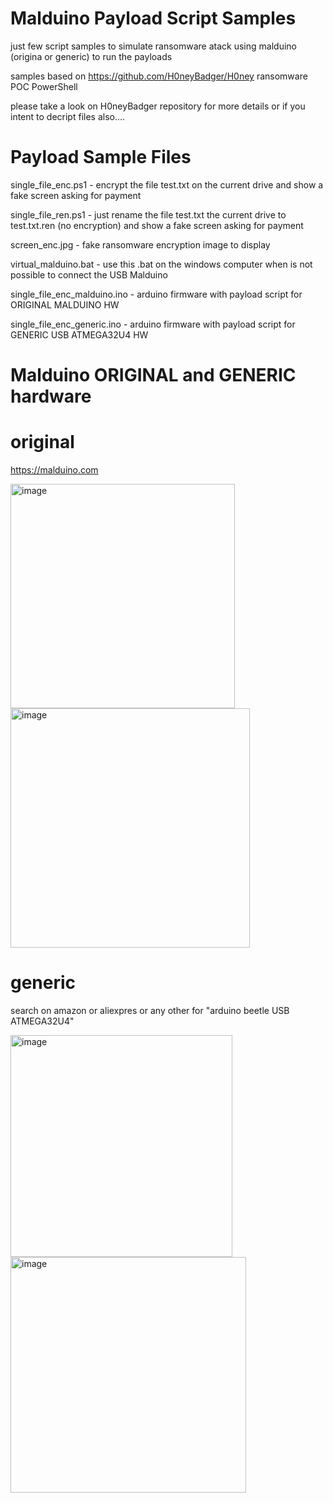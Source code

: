 Malduino Payload Script Samples
===============================
just few script samples to simulate ransomware atack using malduino (origina or generic) to run the payloads

samples based on https://github.com/H0neyBadger/H0ney ransomware POC PowerShell

please take a look on H0neyBadger repository for more details or if you intent to decript files also....



Payload Sample Files
====================
single_file_enc.ps1 - encrypt the file test.txt on the current drive and show a fake screen asking for payment

single_file_ren.ps1 - just rename the file test.txt the current drive to test.txt.ren (no encryption) and show a fake screen asking for payment

screen_enc.jpg - fake ransomware encryption image to display

virtual_malduino.bat - use this .bat on the windows computer when is not possible to connect the USB Malduino

single_file_enc_malduino.ino - arduino firmware with payload script for ORIGINAL MALDUINO HW

single_file_enc_generic.ino - arduino firmware with payload script for GENERIC USB ATMEGA32U4 HW



Malduino ORIGINAL and GENERIC hardware
======================================
original
========
https://malduino.com

<img width="359" alt="image" src="https://user-images.githubusercontent.com/4306586/127780998-1888f0b8-d1ff-448c-99cd-6338a003a8ff.png">
<img width="383" alt="image" src="https://user-images.githubusercontent.com/4306586/127781004-4c59a864-ab05-4a3f-b002-d860866b1e52.png">


generic
=======
search on amazon or aliexpres or any other for "arduino beetle USB ATMEGA32U4"

<img width="355" alt="image" src="https://user-images.githubusercontent.com/4306586/127780903-60628bbf-1600-4c7d-bdd2-ce0a3dbbdacc.png">
<img width="377" alt="image" src="https://user-images.githubusercontent.com/4306586/127781022-a0960f50-cae6-454a-a4e3-4e31fbc1b7ca.png">


